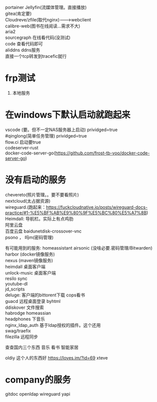   portainer
  Jellyfin(流媒体管理。直接播放)    
  gitea(肯定要)   
  Cloudreve/zfile(取代nginx)--->webclient   
  calibre-web(图书在线阅读...需求不大)    
  aria2    
  sourcegraph 在线看代码(没测试)   
  code     查看代码即可   
  aliddns  ddns服务       
  直接一个tcp转发到tracefic就行   


# frp测试
1. 本地服务 

# 在windows下默认启动就跑起来
  vscode (要。但不一定NAS服务器上启动) prividged=true   
  #qinglong(简单任务管理) prividged=true   
  flow.ci 启动要true   
  codeserver-rust   
  docker-code-server-go(https://github.com/frost-tb-voo/docker-code-server-go)   



# 没有启动的服务
  chevereto(照片管理。。要不要看照片)  
  nextcloud(太占据资源)   
  wireguard.(跑起来：https://fuckcloudnative.io/posts/wireguard-docs-practice/#1-%E5%BF%AB%E9%80%9F%E5%BC%80%E5%A7%8B)  
  Heimdall: 导航栏。实际上有点鸡肋  
    阿里云盘   
  百度云盘 baidunetdisk-crossover-vnc   
  psono ， 吗m(密码管理)   
 
  
 有可能用到的服务:
  homeassistant
  airsonic (没啥必要.密码管理/Bitwarden)  
  harbor  (docker镜像服务)  
  nexus   (maven镜像服务)  
  heimdall  桌面客户端  
  unlock-music 桌面客户端  
  resilo sync   
  youtube-dl   
  jd_scripts   
  deluge: 客户端的bittorent下载
  cops看书  
  guacd 远程桌面登录 byhtml  
  ddiskover 文件搜索  
  habrodge  homeassian  
  headphones 下音乐  
  nginx_ldap_auth 基于ldap授权的插件。这个还用  
  swag/traefix  
  filezilla 远程同步   



查查国内三个东西
音乐
看书
智能家居

oldiy 这个人的东西好
https://loves.im/?id=69
xteve


# company的服务
  gitdoc
  openldap
  wireguard
  yapi
  
  
